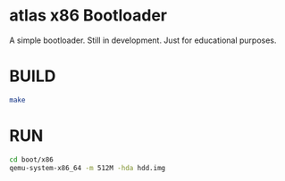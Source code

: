 # atlas x86 Bootloader
A simple bootloader. Still in development. Just for educational purposes.

BUILD
=====
```bash
make
```

RUN
===
```bash
cd boot/x86
qemu-system-x86_64 -m 512M -hda hdd.img
```
